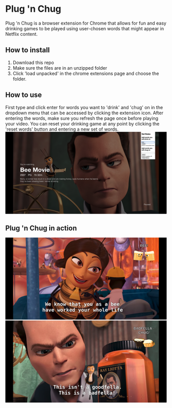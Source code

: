 # Plug 'n Chug

Plug 'n Chug is a browser extension for Chrome that allows for fun and easy drinking games to be played using user-chosen words that might appear in Netflix content.

## How to install

1. Download this repo
1. Make sure the files are in an unzipped folder
1. Click 'load unpacked' in the chrome extensions page and choose the folder.

## How to use

First type and click enter for words you want to 'drink' and 'chug' on in the dropdown menu that can be accessed by clicking the extension icon. After entering the words, make sure you refresh the page once before playing your video. You can reset your drinking game at any point by clicking the 'reset words' button and entering a new set of words.
![how to use](img3.png)

## Plug 'n Chug in action
![drink example](img1.png)
![drink example](img2.png)
